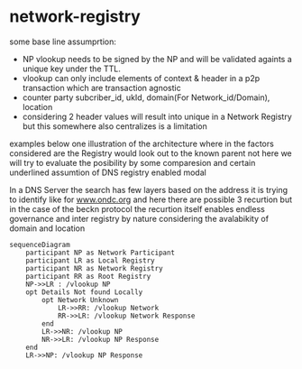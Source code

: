 # network-registry

some base line assumprtion:
- NP vlookup needs to be signed by the NP and will be validated againts a unique key under the TTL.
- vlookup can only include elements of context & header in a p2p transaction which are transaction agnostic
- counter party subcriber_id, ukId, domain(For Network_id/Domain), location
- considering 2 header values will result into unique in a Network Registry but this somewhere also centralizes is a limitation


examples below
one illustration of the architecture where in the factors considered are the Registry would look out to the known parent not here we will try to evaluate the posibility by some comparesion and certain underlined assumtion of DNS registry enabled modal

In a DNS Server the search has few layers based on the address it is trying to identify like for www.ondc.org and here there are possible 3 recurtion but in the case of the beckn protocol the recurtion itself enables endless governance and inter registry by nature considering the avalabikity of domain and location   

```mermaid
sequenceDiagram
    participant NP as Network Participant
    participant LR as Local Registry
    participant NR as Network Registry
    participant RR as Root Registry
    NP->>LR : /vlookup NP
    opt Details Not found Locally
        opt Network Unknown
            LR->>RR: /vlookup Network
            RR->>LR: /vlookup Network Response
        end
        LR->>NR: /vlookup NP
        NR->>LR: /vlookup NP Response
    end
    LR->>NP: /vlookup NP Response
```
